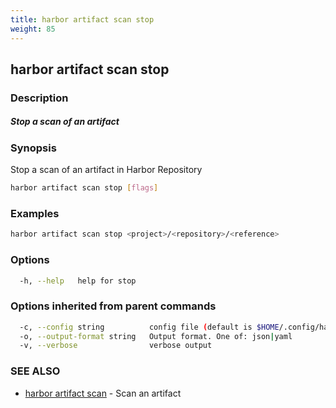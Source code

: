 ```yaml
---
title: harbor artifact scan stop
weight: 85
---
```

## harbor artifact scan stop

### Description

##### Stop a scan of an artifact

### Synopsis

Stop a scan of an artifact in Harbor Repository

```sh
harbor artifact scan stop [flags]
```

### Examples

```sh
harbor artifact scan stop <project>/<repository>/<reference>
```

### Options

```sh
  -h, --help   help for stop
```

### Options inherited from parent commands

```sh
  -c, --config string          config file (default is $HOME/.config/harbor-cli/config.yaml)
  -o, --output-format string   Output format. One of: json|yaml
  -v, --verbose                verbose output
```

### SEE ALSO

* [harbor artifact scan](harbor-artifact-scan.md)	 - Scan an artifact

